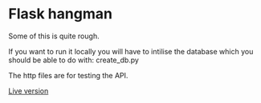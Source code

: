 # Flask hangman

Some of this is quite rough.

If you want to run it locally you will have to intilise the database which you should be able to do with: create_db.py

The http files are for testing the API.

[Live version](https://adevwatkin.com/games/hangman)

